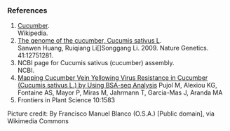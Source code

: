 ### References

1.  [Cucumber](https://en.wikipedia.org/wiki/Cucumber).\
    Wikipedia.
2.  [The genome of the cucumber, Cucumis sativus
    L](doi:10.1038/ng.475).\
    Sanwen Huang, Ruiqiang Li\[\]Songgang Li. 2009. Nature Genetics.
    41:12751281.
3.  NCBI page for Cucumis sativus (cucumber) assembly.\
    NCBI.
4. [Mapping Cucumber Vein Yellowing Virus Resistance in Cucumber (Cucumis sativus L.) by Using BSA-seq Analysis](http://europepmc.org/article/MED/31850047)
Pujol M, Alexiou KG, Fontaine AS, Mayor P, Miras M, Jahrmann T, Garcia-Mas J, Aranda MA
 2019. Frontiers in Plant Science  10:1583


Picture credit: By Francisco Manuel Blanco (O.S.A.) \[Public domain\],
via Wikimedia Commons
